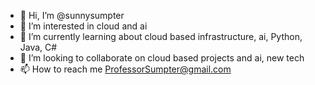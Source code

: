 - 👋 Hi, I’m @sunnysumpter
- 👀 I’m interested in cloud and ai
- 🌱 I’m currently learning about cloud based infrastructure, ai, Python, Java, C#
- 💞️ I’m looking to collaborate on cloud based projects and ai, new tech
- 📫 How to reach me ProfessorSumpter@gmail.com

<!---
sunnysumpter/sunnysumpter is a ✨ special ✨ repository because its `README.md` (this file) appears on your GitHub profile.
You can click the Preview link to take a look at your changes.
--->
